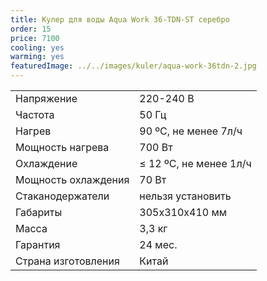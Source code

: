 ```yaml
---
title: Кулер для воды Aqua Work 36-TDN-ST серебро
order: 15
price: 7100
cooling: yes
warming: yes
featuredImage: ../../images/kuler/aqua-work-36tdn-2.jpg
---
```


<table>
<tr><td>Напряжение</td><td>220-240 В</td></tr>
<tr><td>Частота</td><td>50 Гц</td></tr>
<tr><td>Нагрев</td><td>90 ºС, не менее 7л/ч</td></tr>
<tr><td>Мощность нагрева</td><td>700 Вт</td></tr>
<tr><td>Охлаждение</td><td>≤ 12 ºС, не менее 1л/ч</td></tr>
<tr><td>Мощность охлаждения</td><td>70 Вт</td></tr>
<tr><td>Стаканодержатели</td><td>нельзя установить</td></tr>
<tr><td>Габариты</td><td>305х310х410 мм</td></tr>
<tr><td>Масса</td><td>3,3 кг</td></tr>
<tr><td>Гарантия</td><td>24 мес.</td></tr>
<tr><td>Страна изготовления</td><td>Китай</td></tr>
</table>
